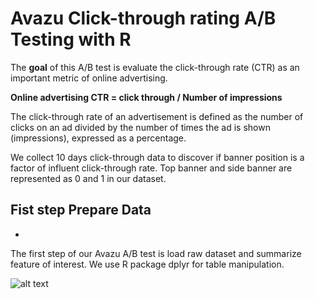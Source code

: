 # Avazu Click-through rating A/B Testing with R

The **goal** of this A/B test is evaluate the click-through rate (CTR) as an important metric of online advertising. 

**Online advertising CTR = click through / Number of impressions**

The click-through rate of an advertisement is defined as the number of clicks on an ad divided by the number of times the ad is shown (impressions), expressed as a percentage.

We collect 10 days click-through data to discover if banner position is a factor of influent click-through rate. Top banner and side banner are represented as 0 and 1 in our dataset. 

**Fist step Prepare Data**
-
+
The first step of our Avazu A/B test is load raw dataset and summarize feature of interest. We use R package dplyr for table manipulation.

![alt text](Avazu-Banner-Position-A-B-Testing-with-R/Rplot01.png)
